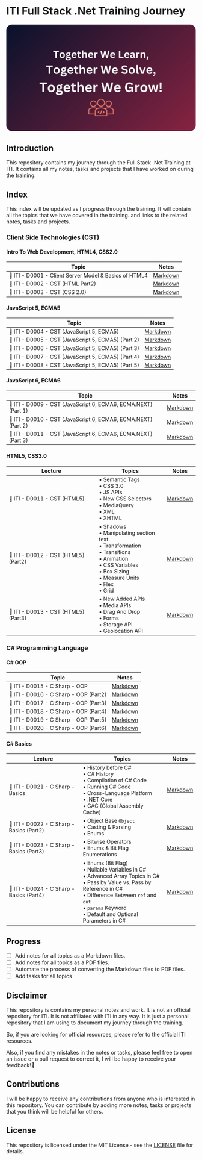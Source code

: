 # ITI Full Stack .Net Training Journey

![ITI Community Banner](./assets/iti-community-banner-rounded.png)

## Introduction

This repository contains my journey through the Full Stack .Net Training at ITI. It contains all my notes, tasks and projects that I have worked on during the training.

## Index

This index will be updated as I progress through the training. It will contain all the topics that we have covered in the training. and links to the related notes, tasks and projects.

### Client Side Technologies (CST)

#### Intro To Web Development, HTML4, CSS2.0

| Topic                                                  | Notes                                                                             |
| ------------------------------------------------------ | --------------------------------------------------------------------------------- |
| 🔖 ITI - D0001 - Client Server Model & Basics of HTML4 | [Markdown](./notes/markdown/iti-d0001-client-server-model-and-basics-of-html4.md) |
| 🔖 ITI - D0002 - CST (HTML Part2)                      | [Markdown](./notes//markdown/iti-d0002-cst-html-part2.md)                         |
| 🔖 ITI - D0003 - CST (CSS 2.0)                         | [Markdown](./notes/markdown/iti-d0003-cst-css2.md)                                |

#### JavaScript 5, ECMA5

| Topic                                               | Notes                                                                |
| --------------------------------------------------- | -------------------------------------------------------------------- |
| 🔖 ITI - D0004 - CST (JavaScript 5, ECMA5)          | [Markdown](./notes/markdown/iti-d0004-cst-javascript-ecma5.md)       |
| 🔖 ITI - D0005 - CST (JavaScript 5, ECMA5) (Part 2) | [Markdown](./notes/markdown/iti-d0005-cst-javascript-ecma5-part2.md) |
| 🔖 ITI - D0006 - CST (JavaScript 5, ECMA5) (Part 3) | [Markdown](./notes/markdown/iti-d0006-cst-javascript-ecma5-part3.md) |
| 🔖 ITI - D0007 - CST (JavaScript 5, ECMA5) (Part 4) | [Markdown](./notes/markdown/iti-d0007-cst-javascript-ecma5-part4.md) |
| 🔖 ITI - D0008 - CST (JavaScript 5, ECMA5) (Part 5) | [Markdown](./notes/markdown/iti-d0008-cst-javascript-ecma5-part5.md) |

#### JavaScript 6, ECMA6

| Topic                                                          | Notes                                                                |
| -------------------------------------------------------------- | -------------------------------------------------------------------- |
| 🔖 ITI - D0009 - CST (JavaScript 6, ECMA6, ECMA.NEXT) (Part 1) | [Markdown](./notes/markdown/iti-d0009-cst-javascript-ecma6-part1.md) |
| 🔖 ITI - D0010 - CST (JavaScript 6, ECMA6, ECMA.NEXT) (Part 2) | [Markdown](./notes/markdown/iti-d0010-cst-javascript-ecma6-part2.md) |
| 🔖 ITI - D0011 - CST (JavaScript 6, ECMA6, ECMA.NEXT) (Part 3) | [Markdown](./notes/markdown/iti-d0011-cst-javascript-ecma6-part3.md) |

#### HTML5, CSS3.0

| Lecture                              | Topics                                                                                                                                                                          | Notes                                                     |
| ------------------------------------ | ------------------------------------------------------------------------------------------------------------------------------------------------------------------------------- | --------------------------------------------------------- |
| 🔖 ITI - D0011 - CST (HTML5)         | • Semantic Tags<br/>• CSS 3.0<br/>• JS APIs<br/>• New CSS Selectors<br/>• MediaQuery<br/>• XML<br/>• XHTML                                                                      | [Markdown](./notes/markdown/iti-d0011-cst-html5.md)       |
| 🔖 ITI - D0012 - CST (HTML5) (Part2) | • Shadows<br/>• Manipulating section text<br/>• Transformation<br/>• Transitions<br/>• Animation<br/>• CSS Variables<br/>• Box Sizing<br/>• Measure Units<br/>• Flex<br/>• Grid | [Markdown](./notes/markdown/iti-d0012-cst-html5-part2.md) |
| 🔖 ITI - D0013 - CST (HTML5) (Part3) | • New Added APIs<br/>• Media APIs<br/>• Drag And Drop<br/>• Forms<br/>• Storage API<br/>• Geolocation API                                                                       | [Markdown](./notes/markdown/iti-d0013-cst-html5-part3.md) |

### C# Programming Language

#### C# OOP

| Topic                                  | Notes                                                      |
| -------------------------------------- | ---------------------------------------------------------- |
| 🔖 ITI - D0015 - C Sharp - OOP         | [Markdown](./notes/markdown/iti-d0015-csharp-oop.md)       |
| 🔖 ITI - D0016 - C Sharp - OOP (Part2) | [Markdown](./notes/markdown/iti-d0016-csharp-oop-part2.md) |
| 🔖 ITI - D0017 - C Sharp - OOP (Part3) | [Markdown](./notes/markdown/iti-d0017-csharp-oop-part3.md) |
| 🔖 ITI - D0018 - C Sharp - OOP (Part4) | [Markdown](./notes/markdown/iti-d0018-csharp-oop-part4.md) |
| 🔖 ITI - D0019 - C Sharp - OOP (Part5) | [Markdown](./notes/markdown/iti-d0019-csharp-oop-part5.md) |
| 🔖 ITI - D0020 - C Sharp - OOP (Part6) | [Markdown](./notes/markdown/iti-d0020-csharp-oop-part6.md) |

#### C# Basics

| Lecture                                   | Topics                                                                                                                                                                                                                                          | Notes                                                         |
| ----------------------------------------- | ----------------------------------------------------------------------------------------------------------------------------------------------------------------------------------------------------------------------------------------------- | ------------------------------------------------------------- |
| 🔖 ITI - D0021 - C Sharp - Basics         | • History before C#</br>• C# History</br>• Compilation of C# Code</br>• Running C# Code</br>• Cross-Language Platform</br>• .NET Core</br>• GAC (Global Assembly Cache)                                                                         | [Markdown](./notes/markdown/iti-d0021-csharp-basics.md)       |
| 🔖 ITI - D0022 - C Sharp - Basics (Part2) | • Object Base `Object`</br>• Casting & Parsing</br>• Enums                                                                                                                                                                                      | [Markdown](./notes/markdown/iti-d0022-csharp-basics-part2.md) |
| 🔖 ITI - D0023 - C Sharp - Basics (Part3) | • Bitwise Operators</br>• Enums & Bit Flag Enumerations                                                                                                                                                                                         | [Markdown](./notes/markdown/iti-d0023-csharp-basics-part3.md) |
| 🔖 ITI - D0024 - C Sharp - Basics (Part4) | • Enums (Bit Flag)</br>• Nullable Variables in C#</br>• Advanced Array Topics in C#</br>• Pass by Value vs. Pass by Reference in C#</br>• Difference Between `ref` and `out`</br>• `params` Keyword</br>• Default and Optional Parameters in C# | [Markdown](./notes/markdown/iti-d0024-csharp-basics-part4.md) |

## Progress

- [ ] Add notes for all topics as a Markdown files.
- [ ] Add notes for all topics as a PDF files.
- [ ] Automate the process of converting the Markdown files to PDF files.
- [ ] Add tasks for all topics

## Disclaimer

This repository is contains my personal notes and work. It is not an official repository for ITI. It is not affiliated with ITI in any way. It is just a personal repository that I am using to document my journey through the training.

So, if you are looking for official resources, please refer to the official ITI resources.

Also, if you find any mistakes in the notes or tasks, please feel free to open an issue or a pull request to correct it, I will be happy to receive your feedback!🙌

## Contributions

I will be happy to receive any contributions from anyone who is interested in this repository. You can contribute by adding more notes, tasks or projects that you think will be helpful for others.

## License

This repository is licensed under the MIT License - see the [LICENSE](LICENSE) file for details.
